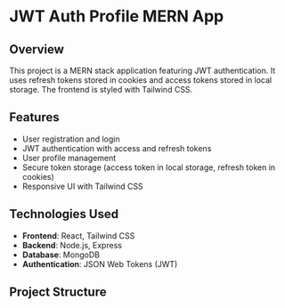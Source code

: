 # JWT Auth Profile MERN App

## Overview
This project is a MERN stack application featuring JWT authentication. It uses refresh tokens stored in cookies and access tokens stored in local storage. The frontend is styled with Tailwind CSS.

## Features
- User registration and login
- JWT authentication with access and refresh tokens
- User profile management
- Secure token storage (access token in local storage, refresh token in cookies)
- Responsive UI with Tailwind CSS

## Technologies Used
- **Frontend**: React, Tailwind CSS
- **Backend**: Node.js, Express
- **Database**: MongoDB
- **Authentication**: JSON Web Tokens (JWT)

## Project Structure
